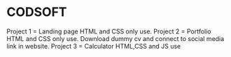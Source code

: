 # CODSOFT
Project 1 = Landing page
HTML and CSS only use.
Project 2 = Portfolio 
HTML and CSS only use.
Download dummy cv and connect to social media link in website.
Project 3 = Calculator
HTML,CSS and JS use
